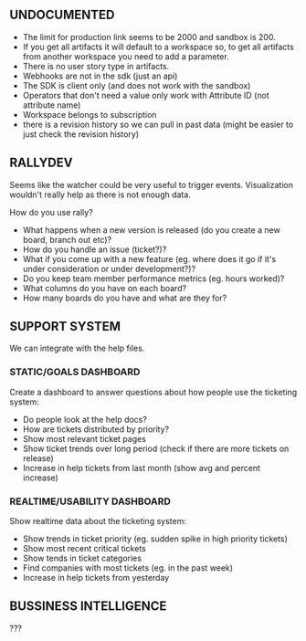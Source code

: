 
## UNDOCUMENTED
* The limit for production link seems to be 2000 and sandbox is 200.
* If you get all artifacts it will default to a workspace so, to get all artifacts from another workspace you need to add a parameter.
* There is no user story type in artifacts.
* Webhooks are not in the sdk (just an api)
* The SDK is client only (and does not work with the sandbox)
* Operators that don't need a value only work with Attribute ID (not attribute name)
* Workspace belongs to subscription
* there is a revision history so we can pull in past data (might be easier to just check the revision history)


## RALLYDEV
Seems like the watcher could be very useful to trigger events.
Visualization wouldn't really help as there is not enough data.

How do you use rally?
* What happens when a new version is released (do you create a new board, branch out etc)?
* How do you handle an issue (ticket?)?
* What if you come up with a new feature (eg. where does it go if it's under consideration or under development?)?
* Do you keep team member performance metrics (eg. hours worked)?
* What columns do you have on each board?
* How many boards do you have and what are they for?


## SUPPORT SYSTEM
We can integrate with the help files.

### STATIC/GOALS DASHBOARD

Create a dashboard to answer questions about how people use the ticketing system:

* Do people look at the help docs?
* How are tickets distributed by priority?
* Show most relevant ticket pages
* Show ticket trends over long period (check if there are more tickets on release)
* Increase in help tickets from last month (show avg and percent increase)


### REALTIME/USABILITY DASHBOARD

Show realtime data about the ticketing system:

* Show trends in ticket priority (eg. sudden spike in high priority tickets)
* Show most recent critical tickets
* Show tends in ticket categories
* Find companies with most tickets (eg. in the past week)
* Increase in help tickets from yesterday


## BUSSINESS INTELLIGENCE
???